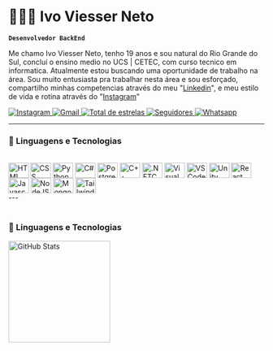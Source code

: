 # 👨🏼‍💻 Ivo Viesser Neto
**`Desenvolvedor BackEnd`**

Me chamo Ivo Viesser Neto, tenho 19 anos e sou natural do Rio Grande do Sul, concluí o ensino medio no UCS | CETEC, com curso tecnico em informatica. Atualmente estou buscando uma oportunidade de trabalho na área. Sou muito entusiasta pra trabalhar nesta área e sou esforçado, compartilho minhas competencias através do meu "[Linkedin](https://www.linkedin.com/in/ivo-viesser-9887b632b/)", e meu estilo de vida e rotina através do "[Instagram](https://www.instagram.com/ivo_viesser/)"

<p align="left">
    <a href="https://www.instagram.com/ivo_viesser/">
        <img 
            alt="Instagram" 
            title="Instagram" 
            src="https://img.shields.io/badge/Instagram%20-%20%23FF0069?style=for-the-badge&logo=instagram&logoColor=white&link=https%3A%2F%2Fwa.me%2Fqr%2FFZA2T7T2UJ7LK1"
        />
    </a>
    <a href="mailto:ivnetoviesser@gmial.com">
        <img 
            alt="Gmail" 
            title="Gmail" 
            src="https://img.shields.io/badge/Gmail-EE2624?style=for-the-badge&logo=gmail&logoColor=white"
        />
    </a>
    <a href="https://github.com/xivinho?tab=repositories&sort=stargazers">
        <img 
            alt="Total de estrelas" 
            title="Total de estrelas no github" 
            src="https://custom-icon-badges.demolab.com/github/stars/xivinho?color=e76b19&style=for-the-badge&labelColor=ce5100&logo=star&label=estrelas"
        />
    </a>
    <a href="https://github.com/xivinho?tab=followers">
        <img 
            alt="Seguidores" 
            title="Me siga" 
            src="https://custom-icon-badges.demolab.com/github/followers/xivinho?color=236ad3&labelColor=1155ba&style=for-the-badge&logo=github&label=seguidores&logoColor=white"
        />
    </a>
    <a href="https://wa.me/qr/FZA2T7T2UJ7LK1">
        <img 
            alt="Whatsapp" 
            title="Whatsapp" 
            src="https://img.shields.io/badge/Whatsapp%20-%20%2325D366?style=for-the-badge&logo=whatsapp&logoColor=white&link=https%3A%2F%2Fwa.me%2Fqr%2FFZA2T7T2UJ7LK1"
        />
    </a>
</p>

---

### 📱 Linguagens e Tecnologias

<div style="display: inline_block"><br>
    <img 
        align="left" 
        alt="HTML"
        title="HTML" 
        width="40px"
        height="30px"
        src="https://cdn.jsdelivr.net/gh/devicons/devicon@latest/icons/html5/html5-original.svg" 
    />
    <img 
        align="center" 
        alt="CSS"
        title="CSS" 
        width="40px"
        height="30px"
        src="https://cdn.jsdelivr.net/gh/devicons/devicon@latest/icons/css3/css3-original.svg" 
    />
    <img 
        align="center" 
        alt="Python"
        title="Python" 
        width="40px"
        height="30px"
        src="https://cdn.jsdelivr.net/gh/devicons/devicon@latest/icons/python/python-original.svg" 
    />
    <img 
        align="center" 
        alt="C#"
        title="C#" 
        width="40px"
        height="30px"
        src="https://cdn.jsdelivr.net/gh/devicons/devicon@latest/icons/csharp/csharp-original.svg" 
    />   
    <img 
        align="center" 
        alt="PostgreSQL"
        title="PostgreSQL" 
        width="40px"
        height="30px" 
        src="https://cdn.jsdelivr.net/gh/devicons/devicon@latest/icons/postgresql/postgresql-original.svg"
    />  
    <img 
        align="center" 
        alt="C++"
        title="C++" 
        width="40px"
        height="30px"
        src="https://cdn.jsdelivr.net/gh/devicons/devicon@latest/icons/cplusplus/cplusplus-original.svg" 
    />   
    <img 
        align="center" 
        alt=".NETCORE"
        title=".NETCORE" 
        width="40px"
        height="30px"
        src="https://cdn.jsdelivr.net/gh/devicons/devicon@latest/icons/dotnetcore/dotnetcore-original.svg" 
    /> 
    <img 
        align="center" 
        alt="Visual Studio"
        title="Visual Studio" 
        width="40px"
        height="30px"
        src="https://cdn.jsdelivr.net/gh/devicons/devicon@latest/icons/visualstudio/visualstudio-original.svg" 
    />  
    <img 
        align="center" 
        alt="VS Code"
        title="VS Code" 
        width="40px"
        height="30px"
        src="https://cdn.jsdelivr.net/gh/devicons/devicon@latest/icons/vscode/vscode-original.svg" 
    />   
    <img 
        align="center" 
        alt="Unity"
        title="Unity" 
        width="40px"
        height="30px"
        src="https://cdn.jsdelivr.net/gh/devicons/devicon@latest/icons/unity/unity-original.svg" 
    />
    <img 
        align="center" 
        alt="React"
        title="React" 
        width="40px"
        height="30px"
        src="https://cdn.jsdelivr.net/gh/devicons/devicon@latest/icons/react/react-original.svg" 
    />
    <img 
        align="center" 
        alt="Javascript"
        title="Javascript" 
        width="40px"
        height="30px"
        src="https://cdn.jsdelivr.net/gh/devicons/devicon@latest/icons/javascript/javascript-original.svg" 
    />
    <img 
        align="center" 
        alt="NodeJS"
        title="NodeJS" 
        width="40px"
        height="30px"
        src="https://cdn.jsdelivr.net/gh/devicons/devicon@latest/icons/nodejs/nodejs-plain.svg"
    />
    <img 
        align="center" 
        alt="MongoDB"
        title="MongoDB" 
        width="40px"
        height="30px"
        src="https://cdn.jsdelivr.net/gh/devicons/devicon@latest/icons/mongodb/mongodb-plain-wordmark.svg" 
    />   
    <img 
        align="center" 
        alt="TailwindCSS"
        title="TailwindCSS" 
        width="40px"
        height="30px"
        src="https://cdn.jsdelivr.net/gh/devicons/devicon@latest/icons/tailwindcss/tailwindcss-original.svg" 
    />
</div>
---
<br/>
<br/>

### 📱 Linguagens e Tecnologias     

<p>
    <img 
      align="left" 
      alt="GitHub Stats" 
      height="200" 
      src="https://github-readme-stats.vercel.app/api/top-langs/?username=xivinho&theme=tokyonight&custom_title=Tecnologias&langs_count=3" 
  />
</p>


